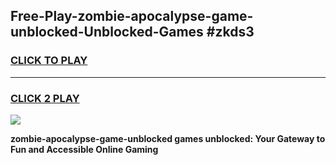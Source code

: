 
## Free-Play-zombie-apocalypse-game-unblocked-Unblocked-Games #zkds3
<h3>
<a href="https://news.freeplayer.one?title=zombie-apocalypse-game-unblocked&ref=8M">CLICK TO PLAY</a></h3>
<hr>

<h3>
<a href="https://news.freeplayer.one?title=zombie-apocalypse-game-unblocked&ref=8M">CLICK 2 PLAY</a>
  
</h3>

<a href="https://news.freeplayer.one?title=zombie-apocalypse-game-unblocked&ref=8M"><img src="https://clearcache.store/games.png"></a>


**zombie-apocalypse-game-unblocked games unblocked: Your Gateway to Fun and Accessible Online Gaming**

